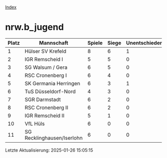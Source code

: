 [Index](./README.md)

# nrw.b_jugend

| Platz |  Mannschaft |  Spiele |  Siege |  Unentschieden |  Niederlagen |  Tore |  Differenz |  Punkte | 
| --- |  --- |  --- |  --- |  --- |  --- |  --- |  --- |  --- |  
|  1 |   Hülser SV Krefeld |   8 |   6 |   1 |   1 |   32:22 |   10 |   19 |  
|  2 |   IGR Remscheid I |   5 |   5 |   0 |   0 |   32:3 |   29 |   15 |  
|  3 |   SG Walsum / Gera |   6 |   5 |   0 |   1 |   36:20 |   16 |   15 |  
|  4 |   RSC Cronenberg I |   6 |   4 |   0 |   2 |   43:10 |   33 |   12 |  
|  5 |   SK Germania Herringen |   6 |   3 |   1 |   2 |   22:22 |   0 |   10 |  
|  6 |   TuS Düsseldorf-Nord |   4 |   3 |   0 |   1 |   19:7 |   12 |   9 |  
|  7 |   SGR Darmstadt |   6 |   2 |   0 |   4 |   16:18 |   -2 |   6 |  
|  8 |   RSC Cronenberg II |   6 |   2 |   0 |   4 |   10:26 |   -16 |   6 |  
|  9 |   IGR Remscheid II |   5 |   1 |   0 |   4 |   11:37 |   -26 |   3 |  
|  10 |   VfL Hüls |   6 |   0 |   0 |   6 |   9:23 |   -14 |   0 |  
|  11 |   SG Recklinghausen/Iserlohn |   6 |   0 |   0 |   6 |   10:52 |   -42 |   0 |  


Letzte Aktualisierung: 2025-01-26 15:05:15